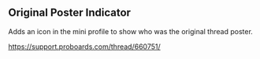 ## Original Poster Indicator

Adds an icon in the mini profile to show who was the original thread poster.

https://support.proboards.com/thread/660751/